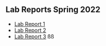## Lab Reports Spring 2022
* [Lab Report 1](https://cindy4127.github.io/cse15l-lab-reports/lab-report-1-week-2)
* [Lab Report 2](https://cindy4127.github.io/cse15l-lab-reports/lab-report-2-week-4)
* [Lab Report 3](https://cindy4127.github.io/cse15l-lab-reports/lab-report-3-week-6)
ßß